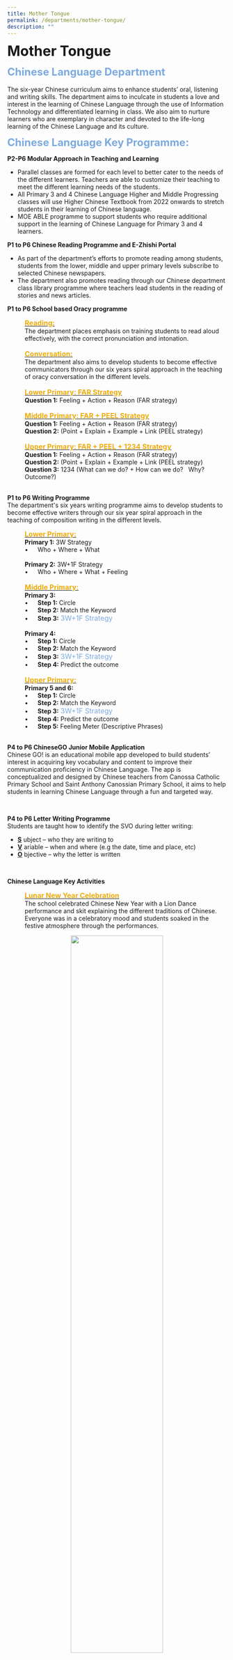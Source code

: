 ```yaml
---
title: Mother Tongue
permalink: /departments/mother-tongue/
description: ""
---
```

<b><font size=6>Mother Tongue</font></b>

<b><font size=5 color="#7daadf">Chinese Language Department</font></b>
<br>
<br>
The six-year Chinese curriculum aims to enhance students’ oral, listening and writing skills. The department aims to inculcate in students a love and interest in the learning of Chinese Language through the use of Information Technology and differentiated learning in class. We also aim to nurture learners who are exemplary in character and devoted to the life-long learning of the Chinese Language and its culture.  
  
<b><font size=5 color="#7daadf">Chinese Language Key Programme:</font></b>
<br>

<b>P2-P6 Modular Approach in Teaching and Learning</b>
<br>
 *   Parallel classes are formed for each level to better cater to the needs of the different learners. Teachers are able to customize their teaching to meet the different learning needs of the students.
 *   All Primary 3 and 4 Chinese Language Higher and Middle Progressing classes will use Higher Chinese Textbook from 2022 onwards to stretch students in their learning of Chinese language.
 *   MOE ABLE programme to support students who require additional support in the learning of Chinese Language for Primary 3 and 4 learners.

<b>P1 to P6 Chinese Reading Programme and E-Zhishi Portal</b>
<br>
 *   As part of the department’s efforts to promote reading among students, students from the lower, middle and upper primary levels subscribe to selected Chinese newspapers.
 *   The department also promotes reading through our Chinese department class library programme where teachers lead students in the reading of stories and news articles.
 
<b>P1 to P6 School based Oracy programme</b>
<p style="margin-left: 40px">
<b><u><font size=3 color="#eeac0d">Reading:</font></u></b>
<br>
The department places emphasis on training students to read aloud effectively, with the correct pronunciation and intonation.
<br>
<br>
<b><u><font size=3 color="#eeac0d">Conversation:</font></u></b>
<br>
The department also aims to develop students to become effective communicators through our six years spiral approach in the teaching of oracy conversation in the different levels.
<br>
<br>
<b><u><font size=3 color="#eeac0d">Lower Primary: FAR Strategy</font></u></b>
<br>
<b>Question 1:</b> Feeling + Action + Reason (FAR strategy)
<br>
<br>
<b><u><font size=3 color="#eeac0d">Middle Primary: FAR + PEEL Strategy</font></u></b>
<br>
<b>Question 1:</b> Feeling + Action + Reason (FAR strategy)
<br>
<b>Question 2:</b> (Point + Explain + Example + Link (PEEL strategy)
<br>
<br>
<b><u><font size=3 color="#eeac0d">Upper Primary: FAR + PEEL + 1234 Strategy</font></u></b>
<br>
<b>Question 1:</b> Feeling + Action + Reason (FAR strategy)
<br>
<b>Question 2:</b> (Point + Explain + Example + Link (PEEL strategy)
<br>
<b>Question 3:</b> 1234 (What can we do? + How can we do? &nbsp; Why? &nbsp; Outcome?)

<br>
<br>
	
<b>P1 to P6 Writing Programme</b>
<br>
The department's six years writing programme aims to develop students to become effective writers through our six year spiral approach in the teaching of composition writing in the different levels.

<p style="margin-left: 40px">
<b><u><font size=3 color="#eeac0d">Lower Primary:</font></u></b>
<br>
<b>Primary 1:</b> 3W Strategy
<br>
• &emsp; Who + Where + What </li>
<br><br>
<b>Primary 2:</b> 3W+1F Strategy <br>
• &emsp; Who + Where + What + Feeling
<br>
<br>
<b><u><font size=3 color="#eeac0d">Middle Primary:</font></u></b>
<br>
<b>Primary 3:</b>
<br>
• &emsp; <b>Step 1:</b> Circle <br>
• &emsp; <b>Step 2:</b> Match the Keyword <br>
• &emsp; <b>Step 3:</b><font size=3 color="#7daadf"> 3W+1F Strategy</font>
<br>
<br>
<b>Primary 4:</b>
<br>
• &emsp; <b>Step 1:</b> Circle <br>
• &emsp; <b>Step 2:</b>  Match the Keyword <br>
• &emsp; <b>Step 3:</b><font size=3 color="#7daadf"> 3W+1F Strategy</font>
<br>
• &emsp; <b>Step 4:</b> Predict the outcome
<br>
<br>
<b><u><font size=3 color="#eeac0d">Upper Primary:</font></u></b>
<br>
<b>Primary 5 and 6:</b>
<br>
• &emsp; <b>Step 1:</b> Circle <br>
• &emsp; <b>Step 2:</b> Match the Keyword <br>
• &emsp; <b>Step 3:</b><font size=3 color="#7daadf"> 3W+1F Strategy</font> <br>
• &emsp; <b>Step 4:</b> Predict the outcome <br>
• &emsp; <b>Step 5:</b> Feeling Meter (Descriptive Phrases)

<br>
<br>
	
<b>P4 to P6 ChineseGO Junior Mobile Application</b>
<br>
Chinese GO! is an educational mobile app developed to build students’ interest in acquiring key vocabulary and content to improve their communication proficiency in Chinese Language. The app is conceptualized and designed by Chinese teachers from Canossa Catholic Primary School and Saint Anthony Canossian Primary School, it aims to help students in learning Chinese Language through a fun and targeted way.

<br>
	
<b>P4 to P6 Letter Writing Programme</b>
<br>
Students are taught how to identify the SVO during letter writing:  

*   <b><u>S</u></b> ubject – who they are writing to
*   <b><u>V</u></b> ariable – when and where (e.g the date, time and place, etc)
*   <b><u>O</u></b> bjective – why the letter is written

<br>
	
<b>Chinese Language Key Activities</b>
<p style="margin-left: 40px">
<b><u><font size=3 color="#eeac0d">Lunar New Year Celebration</font></u></b>
<br>
The school celebrated Chinese New Year with a Lion Dance performance and skit explaining the different traditions of Chinese. Everyone was in a celebratory mood and students  
soaked in the festive atmosphere through the performances.
</p>
<center>
<img src="/images/Departments/MT%201.jpg" style="width:65%">
</center>
<br>
<p style="margin-left: 40px">
<b><u><font size=3 color="#eeac0d">MTL Fortnight Activities</font></u></b>
<br>
The Chinese Language Department has organized Mother Tongue Language Fortnight Activities annually. Different levels were given different opportunities to experience the Chinese culture. Various activities were put together for the students. These activities allowed them to appreciate the beauty of the culture itself.

<center>
	
![](/images/Departments/MT%202.png)
	
</center>
<br>
<p style="margin-left: 40px">
<b><u><font size=3 color="#eeac0d">P1 to P6 Internal Competition</font></u></b>
<br>
The department conducts Termly Internal Competition for students to showcase their talents in their penmanship, Story-telling, Kollam design and creative writing.
<br>
<p style="margin-left: 40px">
<b><u><font size=3 color="#eeac0d">External Competition</font></u></b>
<br>
Students in schools are given the opportunity to participate in various external competitions such as calligraphy, story-telling and writing competitions.
<br>
<p style="margin-left: 40px">
<b><u><font size=3 color="#eeac0d">Mid-Autumn Festival Celebration</font></u></b>
<br>
All P1 to P6 students get to celebrate the Mid-Autumn Festival at CCPS! They had hands-on experience to create their own lantern and learn about the legend behind this festival which signifies family reunion.

<center>
<img src="/images/Departments/MT%203.jpg" style="width:85%">
</center>

<br>
	
<b><font size=5 color="#7daadf">Malay Language Department</font></b>
<br>
<br>
The Malay Language department aims to build the joy of learning the Malay Language so that our students develop the love and passion for the language and culture. The six-year Malay curriculum hones our students’ oral, listening and writing skills through ICT and differentiated learning which taps on various resources to help students read, write and communicate effectively. We also aim to inculcate knowledge and values so that our learners will be responsible citizens who are proud of their Malay heritage and culture.  

<br>
	
<b><font size=5 color="#7daadf">Malay Language Key Programme:</font></b>
<br>
<br>
<b>P1 to P6 Malay Reading Programme</b>
<br>
The Malay Language Department promotes the love of reading through our class library programme, which gives students the opportunity to read aloud with peers and complete a book journal as personal reflection. They are exposed to various genres of books through the exchange of books with their peers.  
<br>
<b>P1 to P6 School based Oracy programme</b>
<p style="margin-left: 40px">
<b><u><font size=3 color="#eeac0d">Reading</font></u></b>
<br>
The department places emphasis on training students to read aloud effectively, with the correct pronunciation and intonation.
<p style="margin-left: 40px">
<b><u><font size=3 color="#eeac0d">Conversation:</font></u></b>
<br>
The department also aims to develop students to become effective communicators through our six years spiral approach in the teaching of oracy conversation in the different levels.
</p>
<p style="margin-left: 40px">
<b><u><font size=3 color="#eeac0d">Lower and Middle Primary: 4P Strategy</font></u></b>
<br>
<b>Primary 1:</b> 1P (What is in the picture?) <br>
<b>Primary 2:</b> 2P (What is in the picture? + Feelings) <br>
<b>Primary 3:</b> 3P (What is in the picture? + Feelings + Personal Experience) <br>
<b>Primary 4:</b> 4P (What is in the picture? + Feelings + Personal Experience + Reason) <br>
</p>
<p style="margin-left: 40px">
<b><u><font size=3 color="#eeac0d">Upper Primary: 4PAS Strategy</font></u></b>
<br>
<b>Primary 5:</b> 4P + Impact <br>
<b>Primary 6:</b> 4P + Impact + Suggestions <br>
</p>
<br>
<br>
<b>Malay Department Key Activities:</b>
<br>
 *   <u>Hari Raya Celebration</u><br>
The school celebrate Hari Raya Aidilfitri annually with a hearty performance explaining the different customs of the Malay community such as the traditional custom of seeking forgiveness, our Hari Raya food and outfits. Through our Malay students’ involvement in skit and sing along performances, we are able to share with others the festive spirit of celebrating Hari Raya Aidilfitri.  

*   <u>MTL Fortnight Activities</u><br>
The Malay Language Department has organized Mother Tongue Language Fortnight Activities annually. All levels were different opportunities to experience the Malay language and culture. Our lower primary students get to learn Malay folklore songs while our upper primary students learn about Malay crafts such as basket weaving and wedding traditions. Through the various activities, students are able to appreciate the beauty of the culture itself.


<img src="/images/Departments/MT%204.png"  
     style="width:85%">


*   <u>P1 to P6 Internal Competition</u>

The MTL Department conducts Termly Internal Competition for students to showcase their talents in their penmanship, Story-telling, Kollam design and creative writing.  
  

*   <u>External Competition</u>

P3 to P6 students get the opportunity to participate in Peraduan Karya Minda Kreatif, which is a national writing competition aimed at cultivating the love of writing creatively in Malay language.

**<font size=5>Tamil Language Department</font>**<br>
We cultivate love for the language by using various hands-on language games and ICT tools to deepen their knowledge and to develop their interest in Tamil Language. We aim to equip our students with a strong foundation in listening, speaking, reading and writing. During the six-year curriculum, our reading programme stimulates their interest and improves their language literacy. Through stories, our students learn to appreciate our culture and the rich history of Tamil language.  
  


**<font size=5>Tamil Language Key Programme:</font>**<br>

**Tamil Reading Programme (P1-P6)**<br>
Students from all levels take part in this reading programme. They are given the opportunity to select books that interest them. They are exposed to various genres of books through the exchange of books with their peers. This reading programme increases their curiosity and expands their creativity when writing.  

Primary 4-6 students subscribe to Chutti Mayil magazine specially catered to young readers. This magazine includes short moral stories and many other language games to arouse their interest. Students share the stories they have read in front of the class with the help of their teachers.  

**Show & Tell (P1&P2)** <br>
Show and tell for the lower primary is a skill that the department focuses on as speaking is a fundamental skill. Students are given a topic and they work alongside their teachers and parents to come up with a short speech introducing themselves or their interests. This gives them an opportunity to practice their speaking skills in front of an audience.  

**Vaandu Portal (P1-P6)**<br>
The six-year curriculum uses Vaandu as a supporting portal for students to revise their work at their own pace encouraging them to be self-directed learners. Students enjoy the game based learning and are motivated to complete the learning packages.  

**iMTL Portal Programme (P4-P6)**<br>
iMTL portal is used as an interactive tool to enhance students' learning. Students are taught to use this portal to share their answers for questions posted by the teachers. This platform gives students a chance to practice their touch typing skills as they post their answers as a mind map or on the collaborative board.  

**Enrichment Class (P5-P6)**<br>
Upper primary students receive further guidance in the enrichment classes where teachers focus on oratorical and writing skills during the programme. students brainstorm and present their ideas to the class. Students take ownership of their learning and enrichment gives them the opportunity to be a student centric class where discussions will be led by them with some scaffolding by the teacher.  

**Tamil Department Key Activities:**
*   <u>Deepavali Celebration</u><br>
 Our yearly Deepavali celebration is in line with the yearly themes. Assembly programmes and performances will be part of the celebration to educate everyone about certain important aspects of Deepavali. The quiz segments and the hands on activities are often welcomed by the students. Yearly, staff and students receive an Indian delicacy to bring back home to share their learnings with their family members.  
 *   <u>MTL Fortnight Activities</u><br>
MTL Fortnight week is one of the most anticipated weeks of learning for the students. They thoroughly enjoy the range of activities arranged for them. The department ensures activities are appropriate and achievable for the respective levels. Activities chosen will allow students to bring back a hand made item that resembles the Indian culture. This gives them a chance to share their learning and experiences with their peers and family.


![](/images/Departments/MT%205.png)


*   <u>P1 to P6 Internal Competition</u><br>
The department conducts Termly Internal Competition for students to showcase their talents in their penmanship, Story-telling, Kollam design and creative writing.


<br><br><br><br><br><br>
<sup>_Disclaimer: All photos and videos were taken either pre-Covid, or with adherence and compliance to prevailing government regulations and COVID-19 safe management measures._</sup>